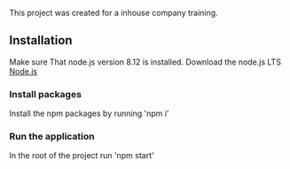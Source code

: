 This project was created for a inhouse company training.

## Installation

Make sure That node.js version 8.12 is installed.
Download the node.js LTS [Node.js](https://github.com/facebook/create-react-app)

### Install packages

Install the npm packages by running 'npm i'

### Run the application

In the root of the project run 'npm start'
